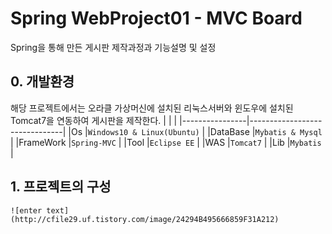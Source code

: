 ﻿# Spring WebProject01 - MVC Board

Spring을 통해 만든 게시판 제작과정과 기능설명 및 설정

## 0. 개발환경
해당 프로젝트에서는 오라클 가상머신에 설치된 리눅스서버와 윈도우에 설치된 Tomcat7을 연동하여 게시판을 제작한다. 
|                |                     	 |
|----------------|-------------------------------|
|Os				 |`Windows10 & Linux(Ubuntu)`    |
|DataBase        |`Mybatis & Mysql`              |
|FrameWork       |`Spring-MVC`                   |
|Tool          	 |`Eclipse EE`                   |
|WAS          	 |`Tomcat7`                   |
|Lib          	 |`Mybatis`                   |
## 1. 프로젝트의 구성

    ![enter text](http://cfile29.uf.tistory.com/image/24294B495666859F31A212)

